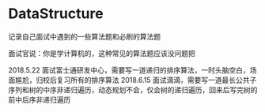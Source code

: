 # DataStructure
记录自己面试中遇到的一些算法题和必刷的算法题

面试官说：你是学计算机的，这种常见的算法题应该没问题把

2018.5.22 面试富士通研发中心，需要写一道递归的排序算法，一时头脑空白，场面尴尬，归校后复习所有的排序算法
2018.6.15 面试滴滴，需要写一道最长公共子序列和树的中序非递归遍历，动态规划不会，仅会树的递归遍历，回来后写完树的前中后序非递归遍历
